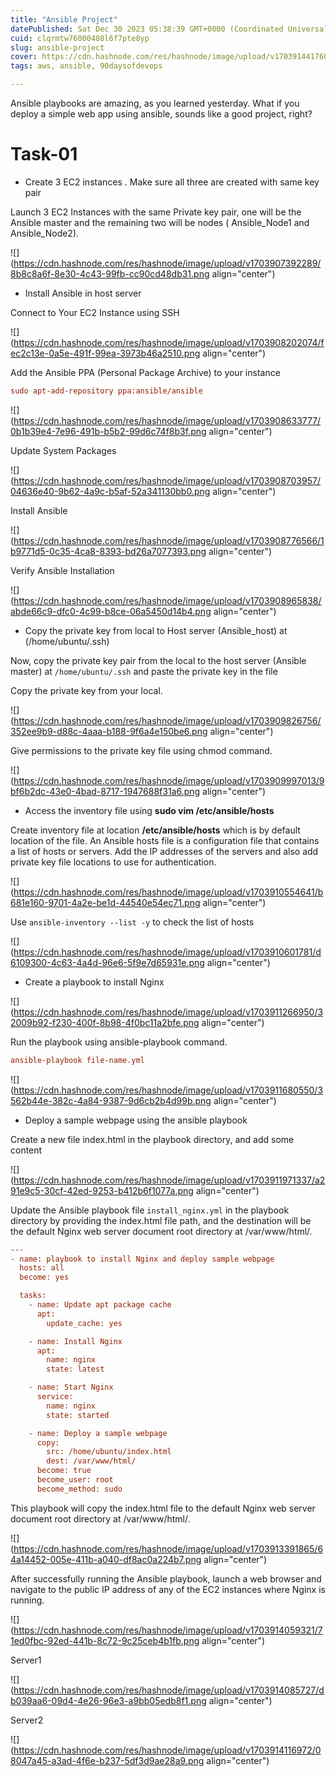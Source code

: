 ```yaml
---
title: "Ansible Project"
datePublished: Sat Dec 30 2023 05:38:39 GMT+0000 (Coordinated Universal Time)
cuid: clqrmtw76000408l6f7pte8yp
slug: ansible-project
cover: https://cdn.hashnode.com/res/hashnode/image/upload/v1703914417604/dc3e18ee-9dd0-45d9-9849-8098ce397c0b.png
tags: aws, ansible, 90daysofdevops

---
```


Ansible playbooks are amazing, as you learned yesterday. What if you deploy a simple web app using ansible, sounds like a good project, right?

# Task-01

* Create 3 EC2 instances . Make sure all three are created with same key pair
    

Launch 3 EC2 Instances with the same Private key pair, one will be the Ansible master and the remaining two will be nodes ( Ansible\_Node1 and Ansible\_Node2).

![](https://cdn.hashnode.com/res/hashnode/image/upload/v1703907392289/8b8c8a6f-8e30-4c43-99fb-cc90cd48db31.png align="center")

* Install Ansible in host server
    

Connect to Your EC2 Instance using SSH

![](https://cdn.hashnode.com/res/hashnode/image/upload/v1703908202074/fec2c13e-0a5e-491f-99ea-3973b46a2510.png align="center")

Add the Ansible PPA (Personal Package Archive) to your instance

```ini
sudo apt-add-repository ppa:ansible/ansible
```

![](https://cdn.hashnode.com/res/hashnode/image/upload/v1703908633777/0b1b39e4-7e96-491b-b5b2-99d6c74f8b3f.png align="center")

Update System Packages

![](https://cdn.hashnode.com/res/hashnode/image/upload/v1703908703957/04636e40-9b62-4a9c-b5af-52a341130bb0.png align="center")

Install Ansible

![](https://cdn.hashnode.com/res/hashnode/image/upload/v1703908776566/1b9771d5-0c35-4ca8-8393-bd26a7077393.png align="center")

Verify Ansible Installation

![](https://cdn.hashnode.com/res/hashnode/image/upload/v1703908965838/abde66c9-dfc0-4c99-b8ce-06a5450d14b4.png align="center")

* Copy the private key from local to Host server (Ansible\_host) at (/home/ubuntu/.ssh)
    

Now, copy the private key pair from the local to the host server (Ansible master) at `/home/ubuntu/.ssh` and paste the private key in the file

Copy the private key from your local.

![](https://cdn.hashnode.com/res/hashnode/image/upload/v1703909826756/352ee9b9-d88c-4aaa-b188-9f6a4e150be6.png align="center")

Give permissions to the private key file using chmod command.

![](https://cdn.hashnode.com/res/hashnode/image/upload/v1703909997013/9bf6b2dc-43e0-4bad-8717-1947688f31a6.png align="center")

* Access the inventory file using **sudo vim /etc/ansible/hosts**
    

Create inventory file at location **/etc/ansible/hosts** which is by default location of the file. An Ansible hosts file is a configuration file that contains a list of hosts or servers. Add the IP addresses of the servers and also add private key file locations to use for authentication.

![](https://cdn.hashnode.com/res/hashnode/image/upload/v1703910554641/b681e160-9701-4a2e-be1d-44540e54ec71.png align="center")

Use `ansible-inventory --list -y` to check the list of hosts

![](https://cdn.hashnode.com/res/hashnode/image/upload/v1703910601781/d6109300-4c63-4a4d-96e6-5f9e7d65931e.png align="center")

* Create a playbook to install Nginx
    

![](https://cdn.hashnode.com/res/hashnode/image/upload/v1703911266950/32009b92-f230-400f-8b98-4f0bc11a2bfe.png align="center")

Run the playbook using ansible-playbook command.

```ini
ansible-playbook file-name.yml
```

![](https://cdn.hashnode.com/res/hashnode/image/upload/v1703911680550/3562b44e-382c-4a84-9387-9d6cb2b4d99b.png align="center")

* Deploy a sample webpage using the ansible playbook
    

Create a new file index.html in the playbook directory, and add some content

![](https://cdn.hashnode.com/res/hashnode/image/upload/v1703911971337/a291e9c5-30cf-42ed-9253-b412b6f1077a.png align="center")

Update the Ansible playbook file `install_nginx.yml` in the playbook directory by providing the index.html file path, and the destination will be the default Nginx web server document root directory at /var/www/html/.

```ini
---
- name: playbook to install Nginx and deploy sample webpage
  hosts: all
  become: yes

  tasks:
    - name: Update apt package cache
      apt:
        update_cache: yes

    - name: Install Nginx
      apt:
        name: nginx
        state: latest

    - name: Start Nginx 
      service:
        name: nginx
        state: started

    - name: Deploy a sample webpage
      copy:
        src: /home/ubuntu/index.html
        dest: /var/www/html/
      become: true
      become_user: root
      become_method: sudo
```

This playbook will copy the index.html file to the default Nginx web server document root directory at /var/www/html/.

![](https://cdn.hashnode.com/res/hashnode/image/upload/v1703913391865/64a14452-005e-411b-a040-df8ac0a224b7.png align="center")

After successfully running the Ansible playbook, launch a web browser and navigate to the public IP address of any of the EC2 instances where Nginx is running.

![](https://cdn.hashnode.com/res/hashnode/image/upload/v1703914059321/71ed0fbc-92ed-441b-8c72-9c25ceb4b1fb.png align="center")

Server1

![](https://cdn.hashnode.com/res/hashnode/image/upload/v1703914085727/db039aa6-09d4-4e26-96e3-a9bb05edb8f1.png align="center")

Server2

![](https://cdn.hashnode.com/res/hashnode/image/upload/v1703914116972/08047a45-a3ad-4f6e-b237-5df3d9ae28a9.png align="center")
